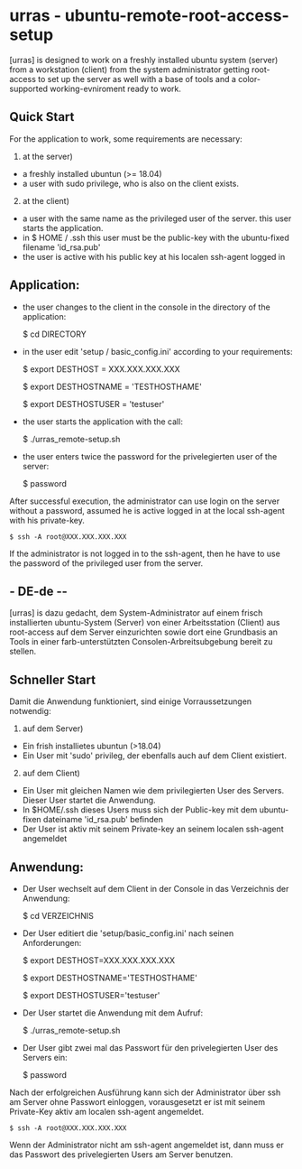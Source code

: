 # urras - ubuntu-remote-root-access-setup

[urras] is designed to work on a freshly installed ubuntu system (server) from a workstation (client) from the system administrator getting root-access to set up the server as well with a base of tools and a color-supported working-evniroment ready to work.


## Quick Start

For the application to work, some requirements are necessary:
1. at the server)
- a freshly installed ubuntun  (>= 18.04)
- a user with sudo privilege, who is also on the client exists.

2. at the client)
- a user with the same name as the privileged user of the server. this user starts the application.
- in $ HOME / .ssh this user must be the public-key with the ubuntu-fixed filename 'id_rsa.pub'
- the user is active with his public key at his localen ssh-agent logged in


## Application:

- the user changes to the client in the console in the directory of the application:

    $ cd DIRECTORY

- in the user edit 'setup / basic_config.ini' according to your requirements:

    $ export DESTHOST = XXX.XXX.XXX.XXX

    $ export DESTHOSTNAME = 'TESTHOSTHAME'

    $ export DESTHOSTUSER = 'testuser'


- the user starts the application with the call:

    $ ./urras_remote-setup.sh


- the user enters twice the password for the privelegierten user of the server:

    $ password


After successful execution, the administrator can use login on the server without a password, assumed he is active logged in at the local ssh-agent with his private-key.

    $ ssh -A root@XXX.XXX.XXX.XXX


If the administrator is not logged in to the ssh-agent, then he have to use the password of the privileged user from the server.


## - DE-de --

[urras] is dazu gedacht, dem System-Administrator auf einem frisch installierten ubuntu-System (Server) von einer Arbeitsstation (Client) aus root-access auf dem Server einzurichten sowie dort eine Grundbasis an Tools in einer farb-unterstützten Consolen-Arbreitsubgebung bereit zu stellen. 


## Schneller Start

Damit die Anwendung funktioniert, sind einige Vorraussetzungen notwendig:
1. auf dem Server)
- Ein frish installietes ubuntun (>18.04)
- Ein User mit 'sudo' privileg, der ebenfalls auch auf dem Client existiert.

2. auf dem Client)
- Ein User mit gleichen Namen wie dem privilegierten User des Servers. Dieser User startet die Anwendung.
- In $HOME/.ssh dieses Users muss sich der Public-key mit dem ubuntu-fixen dateiname 'id_rsa.pub' befinden
- Der User ist aktiv mit seinem Private-key an seinem localen ssh-agent angemeldet


## Anwendung:

- Der User wechselt auf dem Client in der Console in das Verzeichnis der Anwendung:

    $ cd VERZEICHNIS

- Der User editiert die 'setup/basic_config.ini' nach seinen Anforderungen:

    $ export DESTHOST=XXX.XXX.XXX.XXX

    $ export DESTHOSTNAME='TESTHOSTHAME'

    $ export DESTHOSTUSER='testuser'


- Der User startet die Anwendung mit dem Aufruf:

    $ ./urras_remote-setup.sh


- Der User gibt zwei mal das Passwort für den privelegierten User des Servers ein:

    $ password


Nach der erfolgreichen Ausführung kann sich der Administrator über ssh am Server ohne Passwort einloggen, vorausgesetzt er ist mit seinem Private-Key aktiv am localen ssh-agent angemeldet.

    $ ssh -A root@XXX.XXX.XXX.XXX


Wenn der Administrator nicht am ssh-agent angemeldet ist, dann muss er das Passwort des privelegierten Users am Server benutzen.
